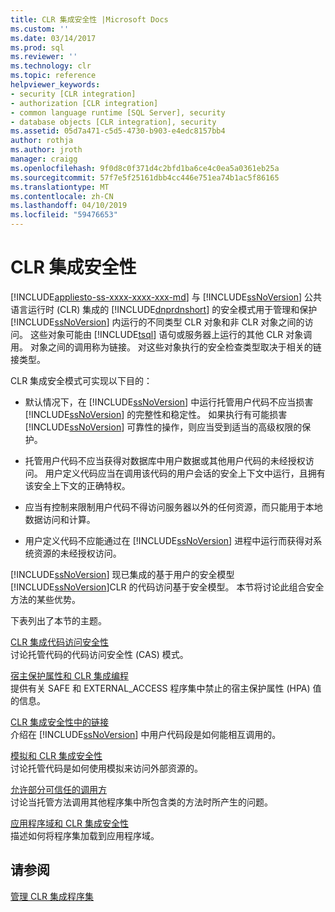 ```yaml
---
title: CLR 集成安全性 |Microsoft Docs
ms.custom: ''
ms.date: 03/14/2017
ms.prod: sql
ms.reviewer: ''
ms.technology: clr
ms.topic: reference
helpviewer_keywords:
- security [CLR integration]
- authorization [CLR integration]
- common language runtime [SQL Server], security
- database objects [CLR integration], security
ms.assetid: 05d7a471-c5d5-4730-b903-e4edc8157bb4
author: rothja
ms.author: jroth
manager: craigg
ms.openlocfilehash: 9f0d8c0f371d4c2bfd1ba6ce4c0ea5a0361eb25a
ms.sourcegitcommit: 57f7e5f25161dbb4cc446e751ea74b1ac5f86165
ms.translationtype: MT
ms.contentlocale: zh-CN
ms.lasthandoff: 04/10/2019
ms.locfileid: "59476653"
---
```

# <a name="clr-integration-security"></a>CLR 集成安全性

[!INCLUDE[appliesto-ss-xxxx-xxxx-xxx-md](../../../includes/appliesto-ss-xxxx-xxxx-xxx-md.md)]
  与 [!INCLUDE[ssNoVersion](../../../includes/ssnoversion-md.md)] 公共语言运行时 (CLR) 集成的 [!INCLUDE[dnprdnshort](../../../includes/dnprdnshort-md.md)] 的安全模式用于管理和保护 [!INCLUDE[ssNoVersion](../../../includes/ssnoversion-md.md)] 内运行的不同类型 CLR 对象和非 CLR 对象之间的访问。 这些对象可能由 [!INCLUDE[tsql](../../../includes/tsql-md.md)] 语句或服务器上运行的其他 CLR 对象调用。 对象之间的调用称为链接。 对这些对象执行的安全检查类型取决于相关的链接类型。  
  
 CLR 集成安全模式可实现以下目的：  
  
-   默认情况下，在 [!INCLUDE[ssNoVersion](../../../includes/ssnoversion-md.md)] 中运行托管用户代码不应当损害 [!INCLUDE[ssNoVersion](../../../includes/ssnoversion-md.md)] 的完整性和稳定性。 如果执行有可能损害 [!INCLUDE[ssNoVersion](../../../includes/ssnoversion-md.md)] 可靠性的操作，则应当受到适当的高级权限的保护。  
  
-   托管用户代码不应当获得对数据库中用户数据或其他用户代码的未经授权访问。 用户定义代码应当在调用该代码的用户会话的安全上下文中运行，且拥有该安全上下文的正确特权。  
  
-   应当有控制来限制用户代码不得访问服务器以外的任何资源，而只能用于本地数据访问和计算。  
  
-   用户定义代码不应能通过在 [!INCLUDE[ssNoVersion](../../../includes/ssnoversion-md.md)] 进程中运行而获得对系统资源的未经授权访问。  
  
 [!INCLUDE[ssNoVersion](../../../includes/ssnoversion-md.md)] 现已集成的基于用户的安全模型[!INCLUDE[ssNoVersion](../../../includes/ssnoversion-md.md)]CLR 的代码访问基于安全模型。 本节将讨论此组合安全方法的某些优势。  
  
 下表列出了本节的主题。  
  
 [CLR 集成代码访问安全性](../../../relational-databases/clr-integration/security/clr-integration-code-access-security.md)  
 讨论托管代码的代码访问安全性 (CAS) 模式。  
  
 [宿主保护属性和 CLR 集成编程](../../../relational-databases/clr-integration-security-host-protection-attributes/host-protection-attributes-and-clr-integration-programming.md)  
 提供有关 SAFE 和 EXTERNAL_ACCESS 程序集中禁止的宿主保护属性 (HPA) 值的信息。  
  
 [CLR 集成安全性中的链接](https://msdn.microsoft.com/library/168efd01-d12e-4bdf-a1b3-0b5c76474eaf)  
 介绍在 [!INCLUDE[ssNoVersion](../../../includes/ssnoversion-md.md)] 中用户代码段是如何能相互调用的。  
  
 [模拟和 CLR 集成安全性](https://msdn.microsoft.com/library/1495a7af-2248-4cee-afdb-9269fb3a7774)  
 讨论托管代码是如何使用模拟来访问外部资源的。  
  
 [允许部分可信任的调用方](https://msdn.microsoft.com/library/20b0248f-36da-4fc3-97d2-3789fcf6e084)  
 讨论当托管方法调用其他程序集中所包含类的方法时所产生的问题。  
  
 [应用程序域和 CLR 集成安全性](/sql/database-engine/dev-guide/allowing-partially-trusted-callers?view=sql-server-2014)  
 描述如何将程序集加载到应用程序域。  
  
## <a name="see-also"></a>请参阅  
 [管理 CLR 集成程序集](../../../relational-databases/clr-integration/assemblies/managing-clr-integration-assemblies.md)  
  
  
